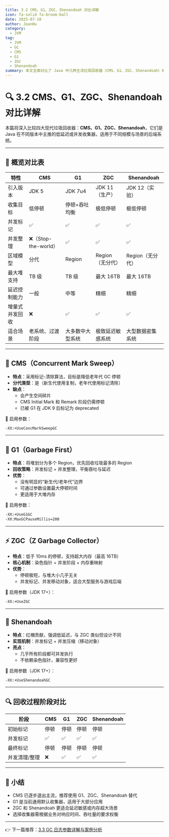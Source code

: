```yaml
---
title: 3.2 CMS、G1、ZGC、Shenandoah 对比详解
icon: fa-solid fa-broom-ball
date: 2025-07-10
author: JeanHu
category:
  - JVM
tag:
  - JVM
  - GC
  - CMS
  - G1
  - ZGC
  - Shenandoah
summary: 本文全面对比了 Java 中几种主流垃圾回收器（CMS、G1、ZGC、Shenandoah）的原理、特点、适用场景与性能差异，帮助读者在实际项目中合理选型。
---
```


# 🔍 3.2 CMS、G1、ZGC、Shenandoah 对比详解

本篇将深入比较四大现代垃圾回收器：**CMS、G1、ZGC、Shenandoah**，它们是 Java 在不同版本中主推的低延迟或并发收集器，适用于不同规模与场景的后端系统。

------

## 🚀 概览对比表

| 特性           | CMS                 | G1               | ZGC              | Shenandoah       |
| -------------- | ------------------- | ---------------- | ---------------- | ---------------- |
| 引入版本       | JDK 5               | JDK 7u4          | JDK 11（生产）   | JDK 12（实验）   |
| 收集目标       | 低停顿              | 停顿+吞吐均衡    | 极低停顿         | 极低停顿         |
| 并发标记       | ✅                   | ✅                | ✅                | ✅                |
| 并发整理       | ❌（Stop-the-world） | ✅                | ✅                | ✅                |
| 区域模型       | 分代                | Region           | Region（无分代） | Region（无分代） |
| 最大堆支持     | TB 级               | TB 级            | 最大 16TB        | 最大 16TB        |
| 延迟控制能力   | 一般                | 中等             | 精细             | 精细             |
| 增量式并发回收 | ❌                   | ✅                | ✅                | ✅                |
| 适合场景       | 老系统、过渡阶段    | 大多数中大型系统 | 极致延迟敏感系统 | 大型数据密集系统 |

------

## 🧠 CMS（Concurrent Mark Sweep）

- **特点**：采用标记-清除算法，目标是降低老年代 GC 停顿
- **分代类型**：是（新生代使用复制，老年代使用标记清除）
- **缺点**：
  - 会产生空间碎片
  - CMS Initial Mark 和 Remark 阶段仍需停顿
  - 已被 G1 在 JDK 9 后标记为 deprecated

📌 启用参数：

```bash
-XX:+UseConcMarkSweepGC
```

------

## 🌳 G1（Garbage First）

- **特点**：将堆划分为多个 Region，优先回收垃圾最多的 Region
- **回收策略**：并发标记 + 并发整理，平衡吞吐与延迟
- **优势**：
  - 没有明显的“新生代/老年代”边界
  - 可通过参数设置最大停顿时间
  - 更适用于大堆内存

📌 启用参数：

```bash
-XX:+UseG1GC
-XX:MaxGCPauseMillis=200
```

------

## ⚡ ZGC（Z Garbage Collector）

- **特点**：低于 10ms 的停顿，支持超大内存（最高 16TB）
- **核心机制**：染色指针 + 并发阶段 + 内存重映射
- **优势**：
  - 停顿极短，与堆大小几乎无关
  - 并发标记、并发移动对象，适合大型服务与游戏后端

📌 启用参数（JDK 17+）：

```bash
-XX:+UseZGC
```

------

## 🌊 Shenandoah

- **特点**：红帽贡献，强调低延迟，与 ZGC 类似但设计不同
- **实现机制**：并发标记 + 并发压缩（移动对象）
- **亮点**：
  - 几乎所有阶段都可并发执行
  - 不依赖染色指针，兼容性更好

📌 启用参数（JDK 17+）：

```bash
-XX:+UseShenandoahGC
```

------

## 🔍 回收过程阶段对比

| 阶段          | CMS  | G1   | ZGC  | Shenandoah |
| ------------- | ---- | ---- | ---- | ---------- |
| 初始标记      | 停顿 | 停顿 | 停顿 | 停顿       |
| 并发标记      | ✅    | ✅    | ✅    | ✅          |
| 最终标记      | 停顿 | 停顿 | 停顿 | 停顿       |
| 并发清理/整理 | ❌    | ✅    | ✅    | ✅          |

------

## 📝 小结

- CMS 已逐步退出主流，推荐使用 G1、ZGC、Shenandoah 替代
- G1 是当前通用默认收集器，适用于大部分应用
- ZGC 和 Shenandoah 更适合延迟敏感或内存超大场景
- 选择收集器需根据业务对响应时间、吞吐量的要求权衡

------

👉 下一篇推荐：[3.3 GC 日志参数详解与案例分析](3.3%20GC%20日志参数详解与案例分析.md)